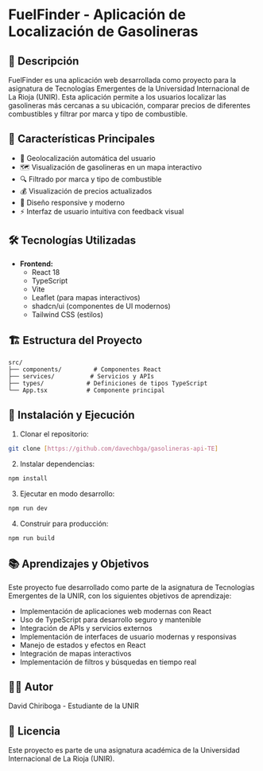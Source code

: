 # FuelFinder - Aplicación de Localización de Gasolineras

## 📝 Descripción
FuelFinder es una aplicación web desarrollada como proyecto para la asignatura de Tecnologías Emergentes de la Universidad Internacional de La Rioja (UNIR). Esta aplicación permite a los usuarios localizar las gasolineras más cercanas a su ubicación, comparar precios de diferentes combustibles y filtrar por marca y tipo de combustible.

## 🚀 Características Principales
- 📍 Geolocalización automática del usuario
- 🗺️ Visualización de gasolineras en un mapa interactivo
- 🔍 Filtrado por marca y tipo de combustible
- 💰 Visualización de precios actualizados
- 📱 Diseño responsive y moderno
- ⚡ Interfaz de usuario intuitiva con feedback visual

## 🛠️ Tecnologías Utilizadas
- **Frontend:**
  - React 18
  - TypeScript
  - Vite
  - Leaflet (para mapas interactivos)
  - shadcn/ui (componentes de UI modernos)
  - Tailwind CSS (estilos)

## 🏗️ Estructura del Proyecto
```
src/
├── components/         # Componentes React
├── services/          # Servicios y APIs
├── types/            # Definiciones de tipos TypeScript
└── App.tsx           # Componente principal
```

## 🚀 Instalación y Ejecución

1. Clonar el repositorio:
```bash
git clone [https://github.com/davechbga/gasolineras-api-TE]
```

2. Instalar dependencias:
```bash
npm install
```

3. Ejecutar en modo desarrollo:
```bash
npm run dev
```

4. Construir para producción:
```bash
npm run build
```

## 📚 Aprendizajes y Objetivos
Este proyecto fue desarrollado como parte de la asignatura de Tecnologías Emergentes de la UNIR, con los siguientes objetivos de aprendizaje:
- Implementación de aplicaciones web modernas con React
- Uso de TypeScript para desarrollo seguro y mantenible
- Integración de APIs y servicios externos
- Implementación de interfaces de usuario modernas y responsivas
- Manejo de estados y efectos en React
- Integración de mapas interactivos
- Implementación de filtros y búsquedas en tiempo real

## 👨‍💻 Autor
David Chiriboga - Estudiante de la UNIR

## 📄 Licencia
Este proyecto es parte de una asignatura académica de la Universidad Internacional de La Rioja (UNIR).

